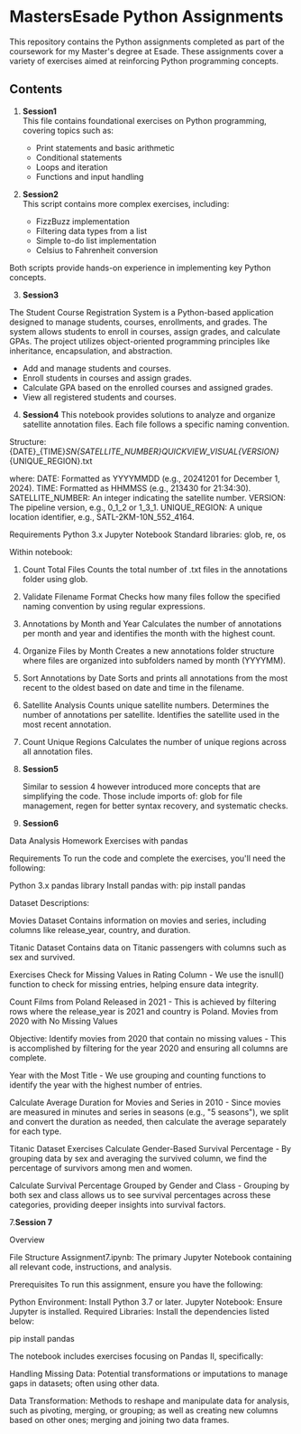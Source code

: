 # MastersEsade Python Assignments

This repository contains the Python assignments completed as part of the coursework for my Master's degree at Esade. These assignments cover a variety of exercises aimed at reinforcing Python programming concepts.

## Contents

1. **Session1**  
   This file contains foundational exercises on Python programming, covering topics such as:
   - Print statements and basic arithmetic
   - Conditional statements
   - Loops and iteration
   - Functions and input handling

2. **Session2**  
   This script contains more complex exercises, including:
   - FizzBuzz implementation
   - Filtering data types from a list
   - Simple to-do list implementation
   - Celsius to Fahrenheit conversion

Both scripts provide hands-on experience in implementing key Python concepts.

3. **Session3**

The Student Course Registration System is a Python-based application designed to manage students, courses, enrollments, and grades. The system allows students to enroll in courses, assign grades, and calculate GPAs. The project utilizes object-oriented programming principles like inheritance, encapsulation, and abstraction.

- Add and manage students and courses.
- Enroll students in courses and assign grades.
- Calculate GPA based on the enrolled courses and assigned grades.
- View all registered students and courses.

4. **Session4**
This notebook provides solutions to analyze and organize satellite annotation files. Each file follows a specific naming convention.

Structure:
{DATE}_{TIME}_SN{SATELLITE_NUMBER}_QUICKVIEW_VISUAL_{VERSION}_{UNIQUE_REGION}.txt

where: 
DATE: Formatted as YYYYMMDD (e.g., 20241201 for December 1, 2024).
TIME: Formatted as HHMMSS (e.g., 213430 for 21:34:30).
SATELLITE_NUMBER: An integer indicating the satellite number.
VERSION: The pipeline version, e.g., 0_1_2 or 1_3_1.
UNIQUE_REGION: A unique location identifier, e.g., SATL-2KM-10N_552_4164.

Requirements
Python 3.x
Jupyter Notebook
Standard libraries: glob, re, os

Within notebook:
1. Count Total Files
Counts the total number of .txt files in the annotations folder using glob.
2. Validate Filename Format
Checks how many files follow the specified naming convention by using regular expressions.
3. Annotations by Month and Year
Calculates the number of annotations per month and year and identifies the month with the highest count.
4. Organize Files by Month
Creates a new annotations folder structure where files are organized into subfolders named by month (YYYYMM).
5. Sort Annotations by Date
Sorts and prints all annotations from the most recent to the oldest based on date and time in the filename.
6. Satellite Analysis
Counts unique satellite numbers.
Determines the number of annotations per satellite.
Identifies the satellite used in the most recent annotation.
7. Count Unique Regions
Calculates the number of unique regions across all annotation files.

5. **Session5**

   Similar to session 4 however introduced more concepts that are simplifying the code. Those include imports of:
   glob for file management, regen for better syntax recovery, and systematic checks.


6. **Session6**

Data Analysis Homework Exercises with pandas

Requirements
To run the code and complete the exercises, you'll need the following:

Python 3.x
pandas library
Install pandas with:
pip install pandas

Dataset Descriptions:

Movies Dataset
Contains information on movies and series, including columns like release_year, country, and duration.

Titanic Dataset
Contains data on Titanic passengers with columns such as sex and survived.

Exercises
Check for Missing Values in Rating Column - We use the isnull() function to check for missing entries, helping ensure data integrity.

Count Films from Poland Released in 2021 - This is achieved by filtering rows where the release_year is 2021 and country is Poland.
Movies from 2020 with No Missing Values

Objective: Identify movies from 2020 that contain no missing values - This is accomplished by filtering for the year 2020 and ensuring all columns are complete.

Year with the Most Title - We use grouping and counting functions to identify the year with the highest number of entries.

Calculate Average Duration for Movies and Series in 2010 - Since movies are measured in minutes and series in seasons (e.g., "5 seasons"), we split and convert the duration as needed, then calculate the average separately for each type.


Titanic Dataset Exercises
Calculate Gender-Based Survival Percentage - By grouping data by sex and averaging the survived column, we find the percentage of survivors among men and women.

Calculate Survival Percentage Grouped by Gender and Class - Grouping by both sex and class allows us to see survival percentages across these categories, providing deeper insights into survival factors.

7.**Session 7**


Overview

File Structure
Assignment7.ipynb:
The primary Jupyter Notebook containing all relevant code, instructions, and analysis. 

Prerequisites
To run this assignment, ensure you have the following:

Python Environment: Install Python 3.7 or later.
Jupyter Notebook: Ensure Jupyter is installed. 
Required Libraries: Install the dependencies listed below:

pip install pandas

The notebook includes exercises focusing on Pandas II, specifically:

Handling Missing Data:
Potential transformations or imputations to manage gaps in datasets; often using other data.

Data Transformation:
Methods to reshape and manipulate data for analysis, such as pivoting, merging, or grouping; as well as creating new columns based on other ones; merging and joining two data frames.





